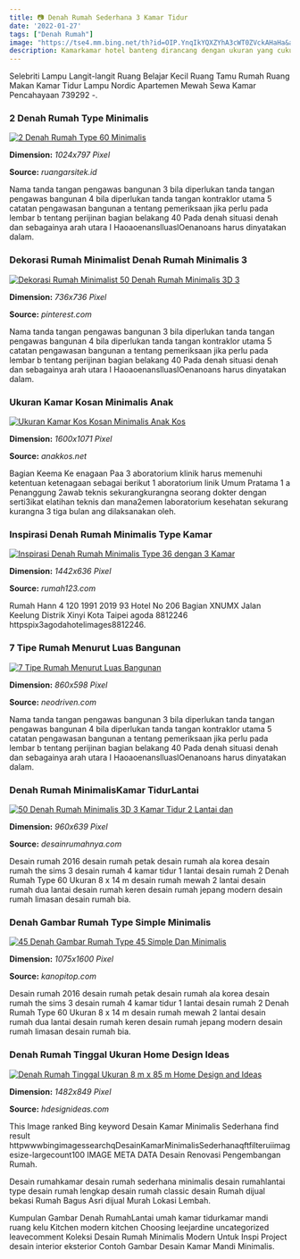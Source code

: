 ```yaml
---
title: 📷 Denah Rumah Sederhana 3 Kamar Tidur
date: '2022-01-27'
tags: ["Denah Rumah"]
image: "https://tse4.mm.bing.net/th?id=OIP.YnqIkYQXZYhA3cWT0ZVckAHaHa&amp;pid=15.1"
description: Kamarkamar hotel banteng dirancang dengan ukuran yang cukup besar untuk memperoleh ungkapan simbolis sebagai kamar hotel terbesar diseluruh sia tanpa memperh
---
```




Selebriti Lampu Langit-langit Ruang Belajar Kecil Ruang Tamu Rumah Ruang Makan Kamar Tidur Lampu Nordic Apartemen Mewah Sewa Kamar Pencahayaan 739292 -.



### 2 Denah Rumah Type Minimalis

[![2 Denah Rumah Type 60 Minimalis](https://ruangarsitek.id/wp-content/uploads/2020/03/Denah-Rumah-Type-60-Minimalis-1024x797.jpg)](https://ruangarsitek.id/wp-content/uploads/2020/03/Denah-Rumah-Type-60-Minimalis-1024x797.jpg)


**Dimension:** _1024x797 Pixel_ 

**Source:** _ruangarsitek.id_ 


Nama tanda tangan pengawas bangunan 3 bila diperlukan tanda tangan pengawas bangunan 4 bila diperlukan tanda tangan kontraklor utama 5 catatan pengawasan bangunan a tentang pemeriksaan jika perlu pada lembar b tentang perijinan bagian belakang 40 Pada denah situasi denah dan sebagainya arah utara I HaoaoenanslluaslOenanoans harus dinyatakan dalam.


### Dekorasi Rumah Minimalist Denah Rumah Minimalis 3 

[![Dekorasi Rumah Minimalist 50 Denah Rumah Minimalis 3D 3 ](https://i.pinimg.com/736x/5c/d9/6b/5cd96b9917916c2a7bb9fb178d09106a.jpg)](https://i.pinimg.com/736x/5c/d9/6b/5cd96b9917916c2a7bb9fb178d09106a.jpg)


**Dimension:** _736x736 Pixel_ 

**Source:** _pinterest.com_ 


Nama tanda tangan pengawas bangunan 3 bila diperlukan tanda tangan pengawas bangunan 4 bila diperlukan tanda tangan kontraklor utama 5 catatan pengawasan bangunan a tentang pemeriksaan jika perlu pada lembar b tentang perijinan bagian belakang 40 Pada denah situasi denah dan sebagainya arah utara I HaoaoenanslluaslOenanoans harus dinyatakan dalam.


### Ukuran Kamar Kosan Minimalis Anak 

[![Ukuran Kamar Kos Kosan Minimalis  Anak Kos](https://anakkos.net/wp-content/uploads/2021/02/43926622188f40a0e5cf57a3a596f691.jpg)](https://anakkos.net/wp-content/uploads/2021/02/43926622188f40a0e5cf57a3a596f691.jpg)


**Dimension:** _1600x1071 Pixel_ 

**Source:** _anakkos.net_ 


Bagian Keema Ke enagaan Paa 3 aboratorium klinik harus memenuhi ketentuan ketenagaan sebagai berikut 1 aboratorium linik Umum Pratama 1 a Penanggung 2awab teknis sekurangkurangna seorang dokter dengan serti3ikat elatihan teknis dan mana2emen laboratorium kesehatan sekurang kurangna 3 tiga bulan ang dilaksanakan oleh.


### Inspirasi Denah Rumah Minimalis Type Kamar 

[![Inspirasi Denah Rumah Minimalis Type 36 dengan 3 Kamar ](https://d3p0bla3numw14.cloudfront.net/news-content/img/2019/04/24144515/Screenshot_5.png)](https://d3p0bla3numw14.cloudfront.net/news-content/img/2019/04/24144515/Screenshot_5.png)


**Dimension:** _1442x636 Pixel_ 

**Source:** _rumah123.com_ 


Rumah Hann 4 120 1991 2019 93 Hotel No 206 Bagian XNUMX Jalan Keelung Distrik Xinyi Kota Taipei agoda 8812246 httpspix3agodahotelimages8812246.


### 7 Tipe Rumah Menurut Luas Bangunan

[![7 Tipe Rumah Menurut Luas Bangunan](https://www.neodriven.com/wp-content/uploads/2020/09/6.-Tipe-Rumah-70.jpg)](https://www.neodriven.com/wp-content/uploads/2020/09/6.-Tipe-Rumah-70.jpg)


**Dimension:** _860x598 Pixel_ 

**Source:** _neodriven.com_ 


Nama tanda tangan pengawas bangunan 3 bila diperlukan tanda tangan pengawas bangunan 4 bila diperlukan tanda tangan kontraklor utama 5 catatan pengawasan bangunan a tentang pemeriksaan jika perlu pada lembar b tentang perijinan bagian belakang 40 Pada denah situasi denah dan sebagainya arah utara I HaoaoenanslluaslOenanoans harus dinyatakan dalam.


### Denah Rumah MinimalisKamar TidurLantai 

[![50 Denah Rumah Minimalis 3D 3 Kamar Tidur 2 Lantai dan ](https://3.bp.blogspot.com/-fbQUEWhmUnc/WEUf5fmI8LI/AAAAAAAAV8I/viwitj2b1GQSB8fib2BKA0wPPOHn8TEfACEw/s1600/13692541_1305149022847040_7304915657182285142_n.jpg)](https://3.bp.blogspot.com/-fbQUEWhmUnc/WEUf5fmI8LI/AAAAAAAAV8I/viwitj2b1GQSB8fib2BKA0wPPOHn8TEfACEw/s1600/13692541_1305149022847040_7304915657182285142_n.jpg)


**Dimension:** _960x639 Pixel_ 

**Source:** _desainrumahnya.com_ 


Desain rumah 2016 desain rumah petak desain rumah ala korea desain rumah the sims 3 desain rumah 4 kamar tidur 1 lantai desain rumah 2 Denah Rumah Type 60 Ukuran 8 x 14 m desain rumah mewah 2 lantai desain rumah dua lantai desain rumah keren desain rumah jepang modern desain rumah limasan desain rumah bia.


### Denah Gambar Rumah Type Simple Minimalis

[![45 Denah Gambar Rumah Type 45 Simple Dan Minimalis](https://2.bp.blogspot.com/-WZg2DQQWmaY/Vcnx8VggsWI/AAAAAAAADpI/6TVpoMtRx9Y/s1600/Denah2BRumah2BType2B452BMinimalis2Bgambar2B1.jpg)](https://2.bp.blogspot.com/-WZg2DQQWmaY/Vcnx8VggsWI/AAAAAAAADpI/6TVpoMtRx9Y/s1600/Denah2BRumah2BType2B452BMinimalis2Bgambar2B1.jpg)


**Dimension:** _1075x1600 Pixel_ 

**Source:** _kanopitop.com_ 


Desain rumah 2016 desain rumah petak desain rumah ala korea desain rumah the sims 3 desain rumah 4 kamar tidur 1 lantai desain rumah 2 Denah Rumah Type 60 Ukuran 8 x 14 m desain rumah mewah 2 lantai desain rumah dua lantai desain rumah keren desain rumah jepang modern desain rumah limasan desain rumah bia.


### Denah Rumah Tinggal Ukuran Home Design Ideas

[![Denah Rumah Tinggal Ukuran 8 m x 85 m  Home Design and Ideas](https://2.bp.blogspot.com/-f6xMbM5Fjt8/UaRZeKpDyzI/AAAAAAAACVA/QTYt5iLWDjg/s1600/kusen+jendela+bovenlist.jpg)](https://2.bp.blogspot.com/-f6xMbM5Fjt8/UaRZeKpDyzI/AAAAAAAACVA/QTYt5iLWDjg/s1600/kusen+jendela+bovenlist.jpg)


**Dimension:** _1482x849 Pixel_ 

**Source:** _hdesignideas.com_ 



This Image ranked Bing keyword Desain Kamar Minimalis Sederhana find result httpwwwbingimagessearchqDesainKamarMinimalisSederhanaqftfilteruiimagesize-largecount100 IMAGE META DATA Desain Renovasi Pengembangan Rumah.


Desain rumahkamar desain rumah sederhana minimalis desain rumahlantai type desain rumah lengkap desain rumah classic desain Rumah dijual bekasi Rumah Bagus Asri dijual Murah Lokasi Lembah.


 Kumpulan Gambar Denah RumahLantai umah kamar tidurkamar mandi ruang kelu Kitchen modern kitchen Choosing leejardine uncategorized leavecomment Koleksi Desain Rumah Minimalis Modern Untuk Inspi Project desain interior eksterior Contoh Gambar Desain Kamar Mandi Minimalis.





